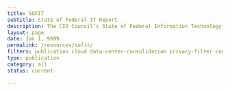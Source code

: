 ```yaml
---
title: SOFIT
subtitle: State of Federal IT Report
description: The CIO Council’s State of Federal Information Technology (SOFIT) report frames the federal IT landscape during the transition to the new administration in 2017. It also highlights recommendations to improve Federal IT.
layout: page
date: Jan 1, 9999
permalink: /resources/sofit/
filters: publication cloud data-center-consolidation privacy-filter council-operations cybersecurity accessibility current
type: publication
category: all
status: current

---
```

<!--Unlike other resource cards, this card lands on a cio.gov page, which lives under the page folder-->
